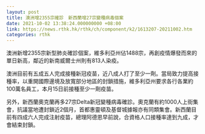 ```yaml
---
layout: post
title: 澳洲增2355宗確診　新西蘭增27宗變種病毒個案
date: 2021-10-02 13:38:24.000000000 +08:00
link: https://news.rthk.hk/rthk/ch/component/k2/1613207-20211002.htm
categories: rthk
---
```


澳洲新增2355宗新型肺炎確診個案，維多利亞州佔1488宗，再創疫情爆發而來的單日新高，鄰近的新南威爾士州則有813人染疫。

澳洲目前有五成五人完成接種新冠疫苗，近八成人打了至少一劑。當局致力提高接種率，以重開國際邊境及放寬部分地區的封鎖措施，維多利亞州要求各行各業約100萬名員工，本月15日前接種至少一劑疫苗。

另外，新西蘭奧克蘭再多27宗Delta新冠變種病毒確診。奧克蘭有約1000人上街集會，抗議當地遭封鎖近2個月，首都惠靈頓及基督城據報亦有同類集會。新西蘭目前有四成六人完成注射疫苗，總理阿德恩早前說，合資格人口接種率達到九成，才會結束封鎖。
